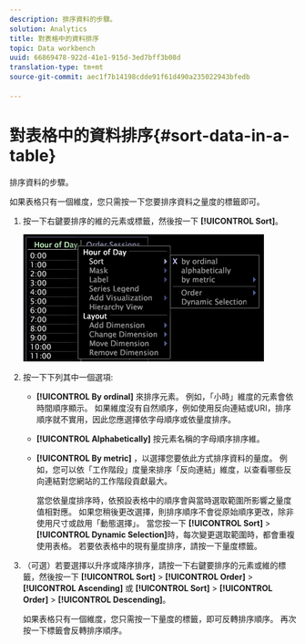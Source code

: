 ```yaml
---
description: 排序資料的步驟。
solution: Analytics
title: 對表格中的資料排序
topic: Data workbench
uuid: 66869478-922d-41e1-915d-3ed7bff3b08d
translation-type: tm+mt
source-git-commit: aec1f7b14198cdde91f61d490a235022943bfedb

---
```



# 對表格中的資料排序{#sort-data-in-a-table}

排序資料的步驟。

如果表格只有一個維度，您只需按一下您要排序資料之量度的標籤即可。

1. 按一下右鍵要排序的維的元素或標籤，然後按一下 **[!UICONTROL Sort]**。

   ![](assets/mnu_Table_Sort.png)

1. 按一下下列其中一個選項:

   * **[!UICONTROL By ordinal]** 來排序元素。 例如，「小時」維度的元素會依時間順序顯示。 如果維度沒有自然順序，例如使用反向連結或URI，排序順序就不實用，因此您應選擇依字母順序或依量度排序。
   * **[!UICONTROL Alphabetically]** 按元素名稱的字母順序排序維。
   * **[!UICONTROL By metric]** ，以選擇您要依此方式排序資料的量度。 例如，您可以依「工作階段」度量來排序「反向連結」維度，以查看哪些反向連結對您網站的工作階段貢獻最大。

      當您依量度排序時，依預設表格中的順序會與當時選取範圍所影響之量度值相對應。 如果您稍後更改選擇，則排序順序不會從原始順序更改，除非使用尺寸或啟用「動態選擇」。 當您按一下 **[!UICONTROL Sort]** > **[!UICONTROL Dynamic Selection]**&#x200B;時，每次變更選取範圍時，都會重複使用表格。
   若要依表格中的現有量度排序，請按一下量度標籤。

1. （可選）若要選擇以升序或降序排序，請按一下右鍵要排序的元素或維的標籤，然後按一下 **[!UICONTROL Sort]** > **[!UICONTROL Order]** > **[!UICONTROL Ascending]** 或 **[!UICONTROL Sort]** > **[!UICONTROL Order]** > **[!UICONTROL Descending]**。

   如果表格只有一個維度，您只需按一下量度的標籤，即可反轉排序順序。 再次按一下標籤會反轉排序順序。

